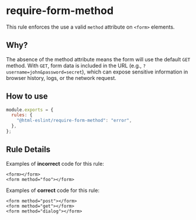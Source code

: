 # require-form-method

This rule enforces the use a valid `method` attribute on `<form>` elements.

## Why?

The absence of the method attribute means the form will use the default `GET` method.
With `GET`, form data is included in the URL (e.g., `?username=john&password=secret`), which can expose sensitive information in browser history, logs, or the network request.

## How to use

```js,.eslintrc.js
module.exports = {
  rules: {
    "@html-eslint/require-form-method": "error",
  },
};
```

## Rule Details

Examples of **incorrect** code for this rule:

```html,incorrect
<form></form>
<form method="foo"></form>
```

Examples of **correct** code for this rule:

```html,correct
<form method="post"></form>
<form method="get"></form>
<form method="dialog"></form>
```
